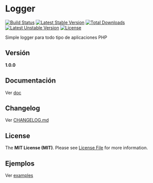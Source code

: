 Logger
======

[![Build Status](https://travis-ci.org/mostofreddy/logger.svg?branch=master)](https://travis-ci.org/mostofreddy/loggert)
[![Latest Stable Version](https://poser.pugx.org/mostofreddy/logger/v/stable.svg)](https://packagist.org/packages/mostofreddy/logger)
[![Total Downloads](https://poser.pugx.org/mostofreddy/logger/downloads.svg)](https://packagist.org/packages/mostofreddy/logger)
[![Latest Unstable Version](https://poser.pugx.org/mostofreddy/logger/v/unstable.svg)](https://packagist.org/mostofreddy/logger)
[![License](https://poser.pugx.org/mostofreddy/logger/license.svg)](https://packagist.org/packages/mostofreddy/logger)

Simple logger para todo tipo de aplicaciones PHP

Versión
-------

__1.0.0__

Documentación
-------

Ver [doc](doc/README.md)

Changelog
--------

Ver [CHANGELOG.md](CHANGELOG.md)

License
-------

The __MIT License (MIT)__. Please see [License File](LICENSE.md) for more information.

Ejemplos
-------

Ver [examples](examples/README.md)
